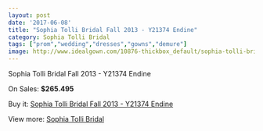 ```yaml
---
layout: post
date: '2017-06-08'
title: "Sophia Tolli Bridal Fall 2013 - Y21374 Endine"
category: Sophia Tolli Bridal
tags: ["prom","wedding","dresses","gowns","demure"]
image: http://www.idealgown.com/10876-thickbox_default/sophia-tolli-bridal-fall-2013-y21374-endine.jpg
---
```

Sophia Tolli Bridal Fall 2013 - Y21374 Endine

On Sales: **$265.495**
<a href="https://www.idealgown.com/en/sophia-tolli-bridal/4464-sophia-tolli-bridal-fall-2013-y21374-endine.html"><amp-img layout="responsive" width="600" height="600" src="//www.idealgown.com/10876-thickbox_default/sophia-tolli-bridal-fall-2013-y21374-endine.jpg" alt="Sophia Tolli Bridal Fall 2013 - Y21374 Endine 0" /></a>
<a href="https://www.idealgown.com/en/sophia-tolli-bridal/4464-sophia-tolli-bridal-fall-2013-y21374-endine.html"><amp-img layout="responsive" width="600" height="600" src="//www.idealgown.com/10877-thickbox_default/sophia-tolli-bridal-fall-2013-y21374-endine.jpg" alt="Sophia Tolli Bridal Fall 2013 - Y21374 Endine 1" /></a>

Buy it: [Sophia Tolli Bridal Fall 2013 - Y21374 Endine](https://www.idealgown.com/en/sophia-tolli-bridal/4464-sophia-tolli-bridal-fall-2013-y21374-endine.html "Sophia Tolli Bridal Fall 2013 - Y21374 Endine")

View more: [Sophia Tolli Bridal](https://www.idealgown.com/en/52-sophia-tolli-bridal "Sophia Tolli Bridal")